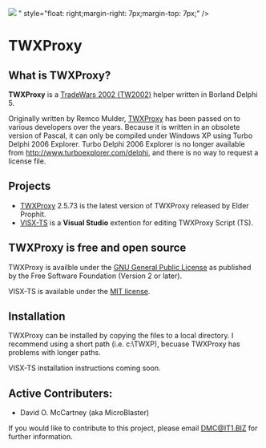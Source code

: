 ![](https://github.com/MicroBlaster/TWXProxy/blob/master/Source/VisualTS/VisualTS.png#right)
" style="float: right;margin-right: 7px;margin-top: 7px;" />


# TWXProxy
## What is TWXProxy?

**TWXProxy** is a [TradeWars 2002 (TW2002)](http://www.eisonline.com) helper written in Borland Delphi 5.

Originally written by Remco Mulder, [TWXProxy](https://github.com/erikh/twxproxy) has been passed on to various developers over the years. Because it is written in an obsolete version of Pascal, it can only be compiled under Windows XP using Turbo Delphi 2006 Explorer. Turbo Delphi 2006 Explorer is no longer available from http://www.turboexplorer.com/delphi, and there is no way to request a license file.

## Projects

* [TWXProxy](https://github.com/MicroBlaster/TWXProxy/Source/TWXProxy) 2.5.73 is the latest version of TWXProxy released by Elder Prophit.
* [VISX-TS](https://github.com/MicroBlaster/TWXProxy/Source/VSIX-TS) is a **Visual Studio** extention for editing TWXProxy Script (TS).

## TWXProxy is free and open source

TWXProxy is availble under the [GNU General Public License](https://www.gnu.org/licenses/old-licenses/gpl-2.0.en.html) as published by the Free Software Foundation (Version 2 or later).

VISX-TS is available under the [MIT license](https://github.com/MicroBlaster/TWXProxy/blob/master/LICENSE.md).

## Installation

TWXProxy can be installed by copying the files to a local directory. I recommend using a short path (i.e. c:\TWXP), becuase TWXProxy has problems with longer paths.

VISX-TS installation instructions coming soon.

## Active Contributers:

* David O. McCartney (aka MicroBlaster)

If you would like to contribute to this project, please email DMC@IT1.BIZ for further information.
